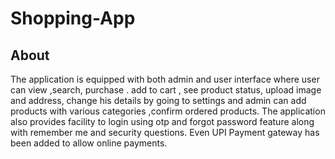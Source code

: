 # Shopping-App
## About
The application is equipped with both admin and user interface where user can view ,search, purchase . add to cart , see product status, upload image and address, 
change his details by going to settings and admin can add products with various categories ,confirm ordered products.
The application also provides facility to login using otp and forgot password feature along with remember me and security questions.
Even UPI Payment gateway has been added to allow online payments.
